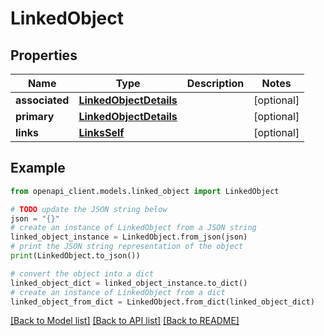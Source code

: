 # LinkedObject


## Properties

Name | Type | Description | Notes
------------ | ------------- | ------------- | -------------
**associated** | [**LinkedObjectDetails**](LinkedObjectDetails.md) |  | [optional] 
**primary** | [**LinkedObjectDetails**](LinkedObjectDetails.md) |  | [optional] 
**links** | [**LinksSelf**](LinksSelf.md) |  | [optional] 

## Example

```python
from openapi_client.models.linked_object import LinkedObject

# TODO update the JSON string below
json = "{}"
# create an instance of LinkedObject from a JSON string
linked_object_instance = LinkedObject.from_json(json)
# print the JSON string representation of the object
print(LinkedObject.to_json())

# convert the object into a dict
linked_object_dict = linked_object_instance.to_dict()
# create an instance of LinkedObject from a dict
linked_object_from_dict = LinkedObject.from_dict(linked_object_dict)
```
[[Back to Model list]](../README.md#documentation-for-models) [[Back to API list]](../README.md#documentation-for-api-endpoints) [[Back to README]](../README.md)


